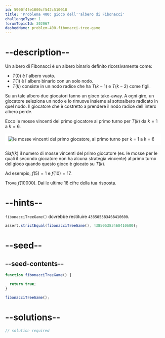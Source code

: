 ```yaml
---
id: 5900f4fe1000cf542c510010
title: 'Problema 400: gioco dell''albero di Fibonacci'
challengeType: 1
forumTopicId: 302067
dashedName: problem-400-fibonacci-tree-game
---
```


# --description--

Un albero di Fibonacci è un albero binario definito ricorsivamente come:

- $T(0)$ è l'albero vuoto.
- $T(1)$ è l'albero binario con un solo nodo.
- $T(k)$ consiste in un nodo radice che ha $T(k - 1)$ e $T(k - 2)$ come figli.

Su un tale albero due giocatori fanno un gioco take-away. A ogni giro, un giocatore seleziona un nodo e lo rimuove insieme al sottoalbero radicato in quel nodo. Il giocatore che è costretto a prendere il nodo radice dell'intero albero perde.

Ecco le mosse vincenti del primo giocatore al primo turno per $T(k)$ da $k = 1$ a $k = 6$.

<img alt="le mosse vincenti del primo giocatore, al primo turno per k = 1 a k = 6" src="https://cdn.freecodecamp.org/curriculum/project-euler/fibonacci-tree-game.png" style="background-color: white; padding: 10px; display: block; margin-right: auto; margin-left: auto; margin-bottom: 1.2rem;" />

Sia$f(k)$ il numero di mosse vincenti del primo giocatore (es. le mosse per le quali il secondo giocatore non ha alcuna strategia vincente) al primo turno del gioco quando questo gioco è giocato su $T(k)$.

Ad esempio, $f(5) = 1$ e $f(10) = 17$.

Trova $f(10000)$. Dai le ultime 18 cifre della tua risposta.

# --hints--

`fibonacciTreeGame()` dovrebbe restituire `438505383468410600`.

```js
assert.strictEqual(fibonacciTreeGame(), 438505383468410600);
```

# --seed--

## --seed-contents--

```js
function fibonacciTreeGame() {

  return true;
}

fibonacciTreeGame();
```

# --solutions--

```js
// solution required
```
